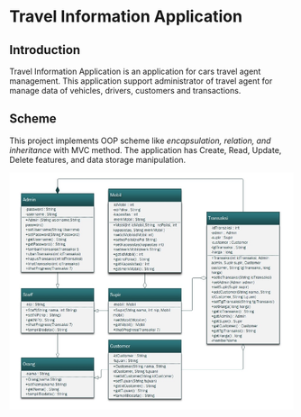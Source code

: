 # Travel Information Application
## Introduction
Travel Information Application is an application for  cars travel agent management. This application support administrator of travel agent for manage data of vehicles, drivers, customers and transactions.

## Scheme
This project implements OOP scheme like *encapsulation, relation, and inheritance* with MVC method. The application has Create, Read, Update, Delete features, and data storage manipulation.

![Skema relasi](./skema.jpg) 
